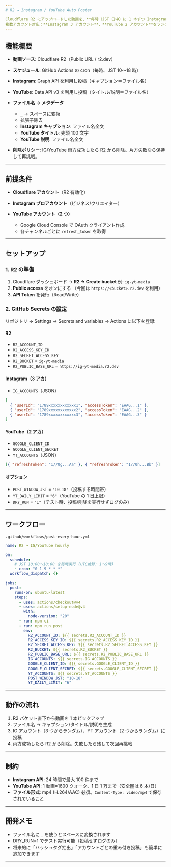 ```yaml
---
# R2 → Instagram / YouTube Auto Poster

Cloudflare R2 にアップロードした動画を、**毎時（JST 日中）に 1 本ずつ Instagram と YouTube に自動投稿し、投稿後は削除する** GitHub Actions Bot です。
複数アカウント対応：**Instagram 3 アカウント**、**YouTube 2 アカウント**をランダムに使い分けます。
---
```


## 機能概要

- **動画ソース**: Cloudflare R2（Public URL / r2.dev）
- **スケジュール**: GitHub Actions の cron（毎時、JST 10〜18 時）
- **Instagram**: Graph API を利用し投稿（キャプション＝ファイル名）
- **YouTube**: Data API v3 を利用し投稿（タイトル/説明＝ファイル名）
- **ファイル名 → メタデータ**

  - `_` → スペースに変換
  - 拡張子除去
  - **Instagram キャプション**: ファイル名全文
  - **YouTube タイトル**: 先頭 100 文字
  - **YouTube 説明**: ファイル名全文

- **削除ポリシー**: IG/YouTube 両方成功したら R2 から削除。片方失敗なら保持して再挑戦。

---

## 前提条件

- **Cloudflare アカウント**（R2 有効化）
- **Instagram プロアカウント**（ビジネス/クリエイター）
- **YouTube アカウント（2 つ）**

  - Google Cloud Console で OAuth クライアント作成
  - 各チャンネルごとに `refresh_token` を取得

---

## セットアップ

### 1. R2 の準備

1. Cloudflare ダッシュボード → **R2 → Create bucket**
   例: `ig-yt-media`
2. **Public access** をオンにする
   （今回は `https://<bucket>.r2.dev` を利用）
3. **API Token** を発行（Read/Write）

### 2. GitHub Secrets の設定

リポジトリ → Settings → Secrets and variables → Actions に以下を登録:

#### R2

- `R2_ACCOUNT_ID`
- `R2_ACCESS_KEY_ID`
- `R2_SECRET_ACCESS_KEY`
- `R2_BUCKET` = `ig-yt-media`
- `R2_PUBLIC_BASE_URL` = `https://ig-yt-media.r2.dev`

#### Instagram（3 アカ）

- `IG_ACCOUNTS`（JSON）

```json
[
  { "userId": "1789xxxxxxxxxxxx1", "accessToken": "EAAG...1" },
  { "userId": "1789xxxxxxxxxxxx2", "accessToken": "EAAG...2" },
  { "userId": "1789xxxxxxxxxxxx3", "accessToken": "EAAG...3" }
]
```

#### YouTube（2 アカ）

- `GOOGLE_CLIENT_ID`
- `GOOGLE_CLIENT_SECRET`
- `YT_ACCOUNTS`（JSON）

```json
[{ "refreshToken": "1//0g...Aa" }, { "refreshToken": "1//0h...Bb" }]
```

#### オプション

- `POST_WINDOW_JST` = `"10-18"`（投稿する時間帯）
- `YT_DAILY_LIMIT` = `"6"`（YouTube の 1 日上限）
- `DRY_RUN` = `"1"`（テスト時、投稿/削除を実行せずログのみ）

---

## ワークフロー

`.github/workflows/post-every-hour.yml`

```yaml
name: R2 → IG/YouTube hourly

on:
  schedule:
    # JST 10:00〜18:00 を毎時実行 (UTC換算: 1〜9時)
    - cron: "0 1-9 * * *"
  workflow_dispatch: {}

jobs:
  post:
    runs-on: ubuntu-latest
    steps:
      - uses: actions/checkout@v4
      - uses: actions/setup-node@v4
        with:
          node-version: "20"
      - run: npm ci
      - run: npm run post
        env:
          R2_ACCOUNT_ID: ${{ secrets.R2_ACCOUNT_ID }}
          R2_ACCESS_KEY_ID: ${{ secrets.R2_ACCESS_KEY_ID }}
          R2_SECRET_ACCESS_KEY: ${{ secrets.R2_SECRET_ACCESS_KEY }}
          R2_BUCKET: ${{ secrets.R2_BUCKET }}
          R2_PUBLIC_BASE_URL: ${{ secrets.R2_PUBLIC_BASE_URL }}
          IG_ACCOUNTS: ${{ secrets.IG_ACCOUNTS }}
          GOOGLE_CLIENT_ID: ${{ secrets.GOOGLE_CLIENT_ID }}
          GOOGLE_CLIENT_SECRET: ${{ secrets.GOOGLE_CLIENT_SECRET }}
          YT_ACCOUNTS: ${{ secrets.YT_ACCOUNTS }}
          POST_WINDOW_JST: "10-18"
          YT_DAILY_LIMIT: "6"
```

---

## 動作の流れ

1. R2 バケット直下から動画を 1 本ピックアップ
2. ファイル名 → キャプション/タイトル/説明を生成
3. IG アカウント（3 つからランダム）、YT アカウント（2 つからランダム）に投稿
4. 両方成功したら R2 から削除。失敗したら残して次回再挑戦

---

## 制約

- **Instagram API**: 24 時間で最大 100 件まで
- **YouTube API**: 1 動画=1600 クォータ、1 日 1 万まで（安全圏は 6 本/日）
- **ファイル形式**: mp4 (H.264/AAC) 必須。`Content-Type: video/mp4` で保存されていること

---

## 開発メモ

- ファイル名に `_` を使うとスペースに変換されます
- DRY_RUN=1 でテスト実行可能（投稿せずログのみ）
- 将来的に「ハッシュタグ抽出」「アカウントごとの重み付き投稿」も簡単に追加できます

---
